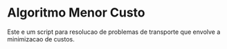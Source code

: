 # Algoritmo Menor Custo


Este e um script para resolucao de problemas de transporte que envolve a minimizacao de custos.
